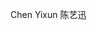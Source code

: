 <variable name="name">Chen Yixun</variable>
<variable name="name_cn">陈艺迅</variable>
<variable name="javascript"><thumbnail src='../contents/assets/JavaScript.svg' size="50" /></variable>
<variable name="typescript"><thumbnail src='../contents/assets/Typescript.svg' size="50" /></variable>
<variable name="vue"><thumbnail src='../contents/assets/Vue.svg' size="50" /></variable>
<variable name="java"><thumbnail src="../contents/assets/java-icon.svg" size="50" /></variable>
<variable name="python"><thumbnail src="../contents/assets/Python.svg" size="50" /></variable>
<variable name="clang"><thumbnail src="../contents/assets/Clang.svg" size="50" /></variable>
<variable name="react"><thumbnail src="../contents/assets/react.svg" size="50" /></variable>
<variable name="numpy"><thumbnail src="../contents/assets/NumPy.svg" size="50" /></variable>
<variable name="golang"><thumbnail src="../contents/assets/Golang.svg" size="50" /></variable>
<variable name="gin"><thumbnail src="../contents/assets/Gin.svg" size="50" /></variable>
<variable name="flask"><thumbnail src="../contents/assets/flask.svg" size="50" /></variable>
<variable name="django"><thumbnail src="../contents/assets/django.svg" size="50" /></variable>
<variable name="gradle"><thumbnail src="../contents/assets/gradle.svg" size="50" /></variable>
<variable name="docker"><thumbnail src="../contents/assets/docker.svg" size="50" /></variable>
<variable name="github"><thumbnail src="../contents/assets/github.svg" size="50" /></variable>
<variable name="postgresql"><thumbnail src="../contents/assets/postgresql.svg" size="50" /></variable>
<variable name="postman"><thumbnail src="../contents/assets/postman.svg" size="50" /></variable>
<variable name="html"><thumbnail src="../contents/assets/html.svg" size="50" /></variable>
<variable name="css"><thumbnail src="../contents/assets/css.svg" size="50" /></variable>
<variable name="sqlite"><thumbnail src="../contents/assets/sqlite.svg" size="50" /></variable>
<variable name="ocaml"><thumbnail src="../contents/assets/ocaml.svg" size="50" /></variable>
<variable name="scikitlearn"><thumbnail src="../contents/assets/scikit_learn.svg" size="50" /></variable>
<variable name="azure"><thumbnail src="../contents/assets/Azure.svg" size="50" /></variable>
<variable name="bash"><thumbnail src="../contents/assets/Bash.svg" size="50" /></variable>
<variable name="git"><thumbnail src="../contents/assets/git.svg" size="50" /></variable>
<variable name="ubuntu"><thumbnail src="../contents/assets/ubuntu.svg" size="50" /></variable>
<variable name="ionic"><thumbnail src="../contents/assets/ionic.svg" size="50" /></variable>
<variable name="mui"><thumbnail src="../contents/assets/mui.svg" size="50" /></variable>